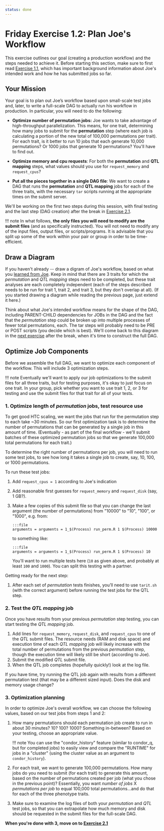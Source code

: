 ```yaml
---
status: done
---
```


<style type="text/css"> pre em { font-style: normal; background-color: yellow; } pre strong { font-style: normal; font-weight: bold; color: \#008; } </style>

Friday Exercise 1.2: Plan Joe's Workflow
========================================

This exercise outlines our goal (creating a production workflow) and the steps needed to achieve it. Before starting this section, make sure to first read [Exercise 1.1](/materials/day5/part1-ex1-science-intro), which has important background information about Joe's intended work and how he has submitted jobs so far.

Your Mission
------------

Your goal is to plan out Joe’s workflow based upon small-scale test jobs and, later, to write a full-scale DAG to actually run his workflow in production. In particular, you will need to do the following:

- **Optimize number of permutation jobs:** Joe wants to take advantage of high-throughput parallelization.  This means, for one trait, determining how many jobs to submit for the **permutation** step (where each job is calculating a portion of the new total of 100,000 permutations per trait).  For each trait, is it better to run 10 jobs that each generate 10,000 permutations?  Or 1000 jobs that generate 10 permutations?  You'll have to find out.  

- **Optimize memory and cpu requests**: For both the **permutation** and **QTL mapping** steps, what values should you use for `request_memory` and `request_cpus`?

- **Put all the pieces together in a single DAG file**: We want to create a DAG that runs the **permutation** and **QTL mapping** jobs for each of the three traits, with the necessary `tar` scripts running at the appropriate times on the submit server.  

We'll be working on the first two steps during this session, with final testing and the last step (DAG creation) after the break in [Exercise 2.1](/materials/day5/part2-ex1-execute-workflow).

!!! note 
	In what follows, **the only files you will need to modify are the submit files** (and as specifically instructed). You will not need to modify any of the input files, output files, or scripts/programs. It is advisable that you split up some of the work within your pair or group in order to be time-efficient.

Draw a Diagram
--------------

If you haven't already -- draw a digram of Joe's workflow, based on what you [learned from Joe](/materials/day5/part1-ex1-science-intro).  Keep in mind that there are 3 traits for which the *permutation* and *QTL mapping* steps need to be completed, but these trait analyses are each completely independent (each of the steps described needs to be run for trait 1, trait 2, and trait 3, but they don't overlap at all).  (If you started drawing a diagram while reading the previous page, just extend it here.)  

Think about what Joe's intended workflow means for the shape of the DAG, including PARENT-CHILD dependencies for JOBs in the DAG and the fact that the *permutation* step could be broken up into multiple processes of fewer total permutations, each.  The tar steps will probably need to be PRE or POST scripts (you decide which is best).
We'll come back to this diagram in the [next exercise](/materials/day5/part2-ex1-execute-workflow) after the break, when it's time to construct the full DAG.

Optimize Job Components
-----------------------

Before we assemble the full DAG, we want to optimize each component of the workflow. This will include 3 optimization steps.  

!!! note
	Eventually we'll want to apply our job optimizations to the submit files for all three traits, but for testing purposes, it's okay to just focus on one trait.  In your group, pick whether you want to use trait 1, 2, or 3 for testing and use the submit files for that trait for all of your tests.  

### 1. Optimize length of *permutation* jobs, test resource use

To get good HTC scaling, we want the jobs that run for the permutation step to each take ~30 minutes.  So our first optimization task is to determine the number of permutations that can be generated by a single job in this amount of time.  (Eventually - as part of the final workflow - we'll submit batches of these optimized permutation jobs so that we generate 100,000 total permutations for each trait.)  

To determine the right number of permutations per job, you will need to run some test jobs, to see how long it takes a single job to create, say, 10, 100, or 1000 permutations.  

To run these test jobs:

1.  Add `request_cpus = 1` according to Joe's indication
1.  Add reasonable first guesses for `request_memory` and `request_disk` (say, 1 GB?).
1.  Make a few copies of this submit file so that you can change the last argument (the number of permutations) from "10000" to "10", "100", or "1000", e.g. from: 

		:::file
		arguments = arguments = 1_$(Process) run_perm.R 1 $(Process) 10000

	to something like: 
	
		:::file
		arguments = arguments = 1_$(Process) run_perm.R 1 $(Process) 10

	You'll want to run multiple tests here (`10` as given above, and probably at least `100` and `1000`).  You can split this testing with a partner.  

Getting ready for the next step:

1.  After each set of *permutation* tests finishes, you’ll need to use `tarit.sh` (with the correct argument) before running the test jobs for the QTL step.

### 2. Test the *QTL mapping* job

Once you have results from your previous *permutation* step testing, you can start testing the *QTL mapping* job.  

1. Add lines for `request_memory`, `request_disk`, and `request_cpus` to one of the *QTL* submit files.  The resource needs (RAM and disk space) and execution time of each *QTL mapping* job will likely increase with the total number of permutations from the previous *permutation* step, though the execution time will likely still be short (according to Joe). 
1. Submit the modified *QTL* submit file.
1. When the QTL job completes (hopefully quickly!) look at the log file.  

If you have time, try running the QTL job again with results from a different permutation test (that may be a different sized input).  Does the disk and memory usage change?  

### 3. Optimization planning

In order to optimize Joe's overall workflow, we can choose the following values, based on our test jobs from steps 1 and 2:

1. How many permutations should each permutation job create to run in about 30 minutes?  10? 100? 1000?  Something in-between?  Based on your testing, choose an appropriate value. 

	!!! note
		You can use the "condor_history" feature (similar to condor_q, but for completed jobs) to easily view and compare the "RUNTIME" for jobs in a "cluster" (using the cluster value as an argument to `condor_history`).

1. For each trait, we want to generate 100,000 permutations.  How many jobs do you need to submit (for each trait) to generate this amount, based on the number of permutations created per job (what you chose in the previous point)?  Essentially, you want *number of jobs* X *permutations per job* to equal 100,000 total permutations...and do that for each of the three phenotype traits. 

1. Make sure to examine the log files of both your *permutation* and *QTL* test jobs, so that you can extrapolate how much memory and disk should be requested in the submit files for the full-scale DAG.

**When you're done with 3, move on to [Exercise 2.1](/materials/day5/part2-ex1-execute-workflow)**


